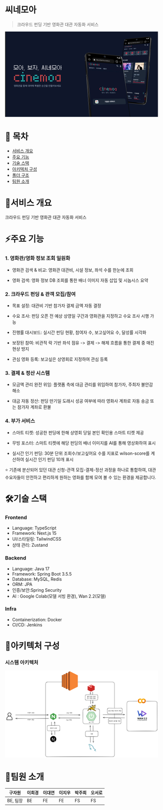 # 씨네모아
> 크라우드 펀딩 기반 영화관 대관 자동화 서비스


![메인 페이지](images/main.png)

# 📜 목차
- [서비스 개요](#서비스-개요)
- [주요 기능](#주요-기능)
- [기술 스택](#기술-스택)
- [아키텍처 구성](#아키텍처-구성)
- [폴더 구조](#폴더-구조)
- [팀원 소개](#팀원-소개)


# 📝서비스 개요
크라우드 펀딩 기반 영화관 대관 자동화 서비스



# ⚡주요 기능


### 1. 영화관/영화 정보 조회 일원화

- 영화관 검색 & 비교: 영화관 대관비, 시설 정보, 좌석 수를 한눈에 조회

- 영화 검색: 영화 정보 DB 조회를 통한 배너 이미지 자동 삽입 및 시놉시스 요약

### 2. 크라우드 펀딩 & 관객 모집/참여

- 목표 설정: 대관비 기반 참가자 결제 금액 자동 결정

- 수요 조사: 펀딩 오픈 전 예상 상영일 구간과 영화관을 지정하고 수요 조사 시행 가능

- 진행률 대시보드: 실시간 펀딩 현황, 참여자 수, 보고싶어요 수, 달성률 시각화

- 보장된 참여: 비관적 락 기반 좌석 점유 -> 결제 -> 해제 흐름을 통한 결제 중 매진 현상 방지

- 관심 영화 등록: 보고싶은 상영회로 지정하여 관심 등록

### 3. 결제 & 정산 시스템

- 모금액 관리 완전 위임: 플랫폼 측에 대금 관리를 위임하여 참가자, 주최자 불안감 해소

- 대금 자동 정산: 펀딩 만기일 도래시 성공 여부에 따라 영화사 계좌로 자동 송금 또는 참가자 계좌로 환불

### 4. 부가 서비스

- 스마트 티켓: 성공한 펀딩에 한해 상영회 당일 본인 확인용 스마트 티켓 제공

- 무빙 포스터: 스마트 티켓에 해당 펀딩의 배너 이미지를 AI를 통해 영상화하여 표시

- 실시간 인기 펀딩: 30분 단위 조회수/보고싶어요 수를 지표로 wilson-score를 계산하여 실시간 인기 펀딩 10개 표시


⭐ 기존에 분산되어 있던 대관 신청-관객 모집-결제-정산 과정을 하나로 통합하여, 대관 수요자들이 안전하고 편리하게 원하는 영화를 함께 모여 볼 수 있는 환경을 제공합니다.


# 🛠기술 스택

### Frontend
- Language: TypeScript
- Framework: Next.js 15
- UI/스타일링: TailwindCSS
- 상태 관리: Zustand

### Backend

- Language: Java 17
- Framework: Spring Boot 3.5.5
- Database: MySQL, Redis
- ORM: JPA
- 인증/보안:Spring Security
- AI : Google Colab(모델 서빙 환경), Wan 2.2(모델)

### Infra 
- Containerization: Docker
- CI/CD: Jenkins

# 📐아키텍처 구성 
### 시스템 아키텍처
![시스템 아키텍처](images/architecture.png)






# 👥팀원 소개
| 구자원 | 이희경 | 이대연 | 이지우 | 박주희 | 오서로 |
|-------------|--------|--------|--------|--------|--------|
| BE, 팀장         | BE     | FE     | FE     | FS     | FS     |





